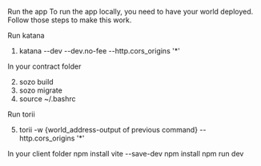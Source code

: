 
Run the app
To run the app locally, you need to have your world deployed. Follow those steps to make this work.

Run katana

1. katana --dev --dev.no-fee --http.cors_origins '*'


In your contract folder

2. sozo build
3. sozo migrate
4. source ~/.bashrc


Run torii

5. torii -w {world_address-output of previous command} --http.cors_origins '*'


In your client folder
npm install vite --save-dev
npm install
npm run dev
